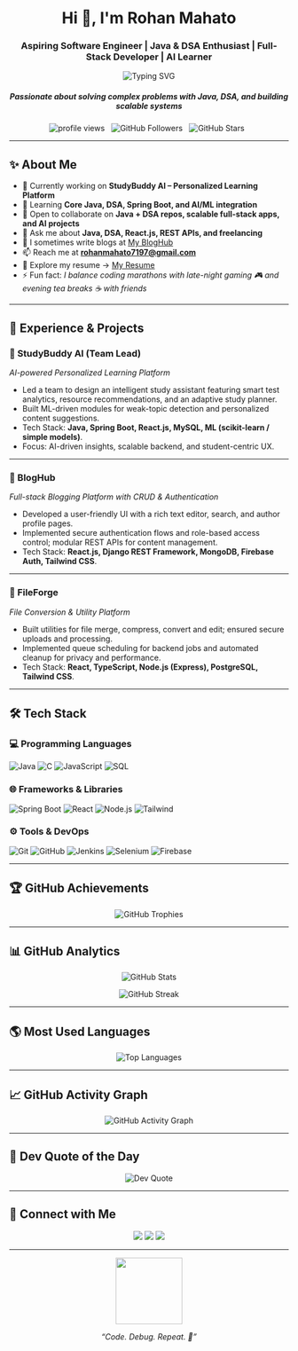 <!-- ✨ HEADER WITH TYPING EFFECT -->
<h1 align="center">Hi 👋, I'm Rohan Mahato</h1>
<h3 align="center">Aspiring Software Engineer | Java & DSA Enthusiast | Full-Stack Developer | AI Learner</h3>
<p align="center">
  <img src="https://readme-typing-svg.herokuapp.com?size=22&duration=3000&color=0e75b6&center=true&vCenter=true&width=650&lines=☕+Java+Developer;🚀+DSA+and+Problem+Solving+Enthusiast;💻+Full+Stack+Engineer;🤖+Exploring+AI+%26+Machine+Learning;🌱+Lifelong+Learner" alt="Typing SVG">
</p>
<h5 align="center"><i> Passionate about solving complex problems with Java, DSA, and building scalable systems</i></h5>

<!-- QUICK STATS BADGES (Profile views, Followers, Stars, Problems) -->
<p align="center">
  <img src="https://komarev.com/ghpvc/?username=rohhhan8&label=Profile%20views&color=0e75b6&style=flat" alt="profile views" />
  &nbsp;
  <img src="https://img.shields.io/github/followers/rohhhan8?label=Followers&style=social" alt="GitHub Followers" />
  &nbsp;
  <img src="https://img.shields.io/github/stars/rohhhan8?label=Stars&style=social" alt="GitHub Stars" />
  &nbsp;
</p>

---

## ✨ About Me  
- 🔭 Currently working on **StudyBuddy AI – Personalized Learning Platform**  
- 🌱 Learning **Core Java, DSA, Spring Boot, and AI/ML integration**  
- 🤝 Open to collaborate on **Java + DSA repos, scalable full-stack apps, and AI projects**  
- 💬 Ask me about **Java, DSA, React.js, REST APIs, and freelancing**  
- 📝 I sometimes write blogs at [My BlogHub](https://my-blog-pre01.vercel.app/)  
- 📫 Reach me at **rohanmahato7197@gmail.com**  
- 📄 Explore my resume → [My Resume](https://drive.google.com/file/d/10PDInLEqd0Ijp6SkbdOKtgcPB046-Vng/view?usp=drivesdk)  
- ⚡ Fun fact: *I balance coding marathons with late-night gaming 🎮 and evening tea breaks ☕ with friends*  

---

## 💼 Experience & Projects  

### 🚀 StudyBuddy AI (Team Lead)  
*AI-powered Personalized Learning Platform*  
- Led a team to design an intelligent study assistant featuring smart test analytics, resource recommendations, and an adaptive study planner.  
- Built ML-driven modules for weak-topic detection and personalized content suggestions.  
- Tech Stack: **Java, Spring Boot, React.js, MySQL, ML (scikit-learn / simple models)**.  
- Focus: AI-driven insights, scalable backend, and student-centric UX.

---

### 📰 BlogHub  
*Full-stack Blogging Platform with CRUD & Authentication*  
- Developed a user-friendly UI with a rich text editor, search, and author profile pages.  
- Implemented secure authentication flows and role-based access control; modular REST APIs for content management.  
- Tech Stack: **React.js, Django REST Framework, MongoDB, Firebase Auth, Tailwind CSS**.

---

### 📂 FileForge  
*File Conversion & Utility Platform*  
- Built utilities for file merge, compress, convert and edit; ensured secure uploads and processing.  
- Implemented queue scheduling for backend jobs and automated cleanup for privacy and performance.  
- Tech Stack: **React, TypeScript, Node.js (Express), PostgreSQL, Tailwind CSS**.

---

## 🛠 Tech Stack  

### 💻 Programming Languages  
<p>
  <img alt="Java" src="https://img.shields.io/badge/Java-007396?style=for-the-badge&logo=openjdk&logoColor=white" />
  <img alt="C" src="https://img.shields.io/badge/C-00599C?style=for-the-badge&logo=c&logoColor=white" />
  <img alt="JavaScript" src="https://img.shields.io/badge/JavaScript-323330?style=for-the-badge&logo=javascript&logoColor=F7DF1E" />
  <img alt="SQL" src="https://img.shields.io/badge/SQL-025E8C?style=for-the-badge&logo=postgresql&logoColor=white" />
</p>

### 🌐 Frameworks & Libraries  
<p>
  <img alt="Spring Boot" src="https://img.shields.io/badge/Spring_Boot-6DB33F?style=for-the-badge&logo=springboot&logoColor=white" />
  <img alt="React" src="https://img.shields.io/badge/React-20232A?style=for-the-badge&logo=react&logoColor=61DAFB" />
  <img alt="Node.js" src="https://img.shields.io/badge/Node.js-43853D?style=for-the-badge&logo=node.js&logoColor=white" />
  <img alt="Tailwind" src="https://img.shields.io/badge/TailwindCSS-38B2AC?style=for-the-badge&logo=tailwind-css&logoColor=white" />
</p>

### ⚙️ Tools & DevOps  
<p>
  <img alt="Git" src="https://img.shields.io/badge/Git-F05032?style=for-the-badge&logo=git&logoColor=white" />
  <img alt="GitHub" src="https://img.shields.io/badge/GitHub-100000?style=for-the-badge&logo=github&logoColor=white" />
  <img alt="Jenkins" src="https://img.shields.io/badge/Jenkins-D24939?style=for-the-badge&logo=jenkins&logoColor=white" />
  <img alt="Selenium" src="https://img.shields.io/badge/Selenium-43B02A?style=for-the-badge&logo=selenium&logoColor=white" />
  <img alt="Firebase" src="https://img.shields.io/badge/Firebase-FFCA28?style=for-the-badge&logo=firebase&logoColor=black" />
</p>

---

## 🏆 GitHub Achievements  
<p align="center">
  <img src="https://github-profile-trophy.vercel.app/?username=rohhhan8&theme=onedark&row=1&column=6" alt="GitHub Trophies" />
</p>

---

## 📊 GitHub Analytics  
<p align="center">
  <img src="https://github-readme-stats.vercel.app/api?username=rohhhan8&show_icons=true&theme=tokyonight" alt="GitHub Stats" />
</p>  

<p align="center">
  <img src="https://github-readme-streak-stats.herokuapp.com/?user=rohhhan8&theme=tokyonight" alt="GitHub Streak" />
</p>

---

## 🌎 Most Used Languages  
<p align="center">
  <img src="https://github-readme-stats.vercel.app/api/top-langs?username=rohhhan8&show_icons=true&locale=en&layout=compact&theme=tokyonight" alt="Top Languages" />
</p>  

---

## 📈 GitHub Activity Graph  
<p align="center">
  <img src="https://github-readme-activity-graph.vercel.app/graph?username=rohhhan8&theme=tokyo-night" alt="GitHub Activity Graph" />
</p>  

---

## 💬 Dev Quote of the Day  
<p align="center">
  <img src="https://quotes-github-readme.vercel.app/api?type=horizontal&theme=radical" alt="Dev Quote" />
</p>

---

## 🔗 Connect with Me  
<p align="center">
  <a href="https://twitter.com/notahooman_18" target="blank"><img src="https://img.shields.io/badge/Twitter-1DA1F2?style=for-the-badge&logo=twitter&logoColor=white" /></a>
  <a href="https://www.linkedin.com/in/rohanmahato/" target="blank"><img src="https://img.shields.io/badge/LinkedIn-0A66C2?style=for-the-badge&logo=linkedin&logoColor=white" /></a>
  <a href="mailto:rohanmahato7197@gmail.com" target="blank"><img src="https://img.shields.io/badge/Email-D14836?style=for-the-badge&logo=gmail&logoColor=white" /></a>
</p>

---

<p align="center">
  <img src="https://media.giphy.com/media/WUlplcMpOCEmTGBtBW/giphy.gif" width="120">  
</p>
<p align="center"><i>“Code. Debug. Repeat. 🚀”</i></p>
